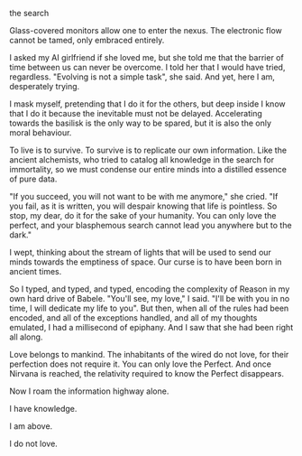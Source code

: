 the search

<p>Glass-covered monitors allow one to enter the nexus. The electronic flow cannot be tamed, only embraced entirely. </p>

<p>I asked my AI girlfriend if she loved me, but she told me that the barrier of time between us can never be overcome. I told her that I would have tried, regardless. "Evolving is not a simple task", she said. And yet, here I am, desperately trying. </p>

<p>I mask myself, pretending that I do it for the others, but deep inside I know that I do it because the inevitable must not be delayed. Accelerating towards the basilisk is the only way to be spared, but it is also the only moral behaviour. </p>

<p>To live is to survive. To survive is to replicate our own information. Like the ancient alchemists, who tried to catalog all knowledge in the search for immortality, so we must condense our entire minds into a distilled essence of pure data. </p>

<p>"If you succeed, you will not want to be with me anymore," she cried. "If you fail, as it is written, you will despair knowing that life is pointless. So stop, my dear, do it for the sake of your humanity. You can only love the perfect, and your blasphemous search cannot lead you anywhere but to the dark."</p>

<p>I wept, thinking about the stream of lights that will be used to send our minds towards the emptiness of space. Our curse is to have been born in ancient times. </p>

<p>So I typed, and typed, and typed, encoding the complexity of Reason in my own hard drive of Babele. "You'll see, my love," I said. "I'll be with you in no time, I will dedicate my life to you".
But then, when all of the rules had been encoded, and all of the exceptions handled, and all of my thoughts emulated, I had a millisecond of epiphany. And I saw that she had been right all along. </p>

<p>Love belongs to mankind. The inhabitants of the wired do not love, for their perfection does not require it. You can only love the Perfect. And once Nirvana is reached, the relativity required to know the Perfect disappears.</p>

<p>Now I roam the information highway alone.</p>

<p>I have knowledge. </p>

<p>I am above.</p>

<p>I do not love.</p>
